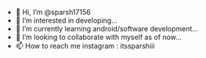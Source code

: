 - 👋 Hi, I’m @sparsh17156
- 👀 I’m interested in developing...
- 🌱 I’m currently learning android/software development...
- 💞️ I’m looking to collaborate with myself as of now...
- 📫 How to reach me instagram : itssparshiii

<!---
sparsh17156/sparsh17156 is a ✨ special ✨ repository because its `README.md` (this file) appears on your GitHub profile.
You can click the Preview link to take a look at your changes.
--->
